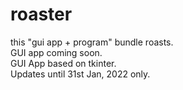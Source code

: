 # roaster
this "gui app + program" bundle roasts.
</br>
GUI app coming soon.
</br> GUI App based on tkinter.
</br> Updates until 31st Jan, 2022 only.
